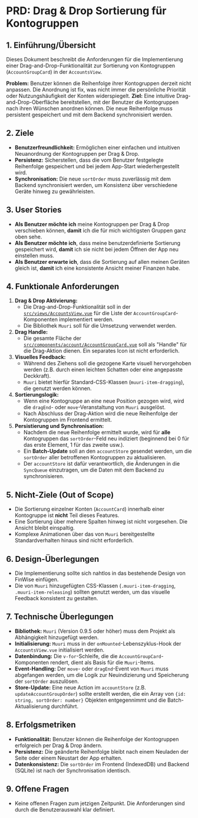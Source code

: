 # PRD: Drag & Drop Sortierung für Kontogruppen

## 1. Einführung/Übersicht

Dieses Dokument beschreibt die Anforderungen für die Implementierung einer Drag-and-Drop-Funktionalität zur Sortierung von Kontogruppen (`AccountGroupCard`) in der `AccountsView`.

**Problem:** Benutzer können die Reihenfolge ihrer Kontogruppen derzeit nicht anpassen. Die Anordnung ist fix, was nicht immer die persönliche Priorität oder Nutzungshäufigkeit der Konten widerspiegelt.
**Ziel:** Eine intuitive Drag-and-Drop-Oberfläche bereitstellen, mit der Benutzer die Kontogruppen nach ihren Wünschen anordnen können. Die neue Reihenfolge muss persistent gespeichert und mit dem Backend synchronisiert werden.

## 2. Ziele

*   **Benutzerfreundlichkeit:** Ermöglichen einer einfachen und intuitiven Neuanordnung der Kontogruppen per Drag & Drop.
*   **Persistenz:** Sicherstellen, dass die vom Benutzer festgelegte Reihenfolge gespeichert und bei jedem App-Start wiederhergestellt wird.
*   **Synchronisation:** Die neue `sortOrder` muss zuverlässig mit dem Backend synchronisiert werden, um Konsistenz über verschiedene Geräte hinweg zu gewährleisten.

## 3. User Stories

*   **Als Benutzer möchte ich** meine Kontogruppen per Drag & Drop verschieben können, **damit** ich die für mich wichtigsten Gruppen ganz oben sehe.
*   **Als Benutzer möchte ich**, dass meine benutzerdefinierte Sortierung gespeichert wird, **damit** ich sie nicht bei jedem Öffnen der App neu einstellen muss.
*   **Als Benutzer erwarte ich**, dass die Sortierung auf allen meinen Geräten gleich ist, **damit** ich eine konsistente Ansicht meiner Finanzen habe.

## 4. Funktionale Anforderungen

1.  **Drag & Drop Aktivierung:**
    *   Die Drag-and-Drop-Funktionalität soll in der [`src/views/AccountsView.vue`](src/views/AccountsView.vue:1) für die Liste der `AccountGroupCard`-Komponenten implementiert werden.
    *   Die Bibliothek `Muuri` soll für die Umsetzung verwendet werden.
2.  **Drag Handle:**
    *   Die gesamte Fläche der [`src/components/account/AccountGroupCard.vue`](src/components/account/AccountGroupCard.vue:1) soll als "Handle" für die Drag-Aktion dienen. Ein separates Icon ist nicht erforderlich.
3.  **Visuelles Feedback:**
    *   Während des Ziehens soll die gezogene Karte visuell hervorgehoben werden (z.B. durch einen leichten Schatten oder eine angepasste Deckkraft).
    *   `Muuri` bietet hierfür Standard-CSS-Klassen (`muuri-item-dragging`), die genutzt werden können.
4.  **Sortierungslogik:**
    *   Wenn eine Kontogruppe an eine neue Position gezogen wird, wird die `dragEnd`- oder `move`-Veranstaltung von `Muuri` ausgelöst.
    *   Nach Abschluss der Drag-Aktion wird die neue Reihenfolge der Kontogruppen im Frontend ermittelt.
5.  **Persistierung und Synchronisation:**
    *   Nachdem die neue Reihenfolge ermittelt wurde, wird für **alle** Kontogruppen das `sortOrder`-Feld neu indiziert (beginnend bei 0 für das erste Element, 1 für das zweite usw.).
    *   Ein **Batch-Update** soll an den `accountStore` gesendet werden, um die `sortOrder` aller betroffenen Kontogruppen zu aktualisieren.
    *   Der `accountStore` ist dafür verantwortlich, die Änderungen in die `SyncQueue` einzutragen, um die Daten mit dem Backend zu synchronisieren.

## 5. Nicht-Ziele (Out of Scope)

*   Die Sortierung einzelner Konten (`AccountCard`) innerhalb einer Kontogruppe ist **nicht** Teil dieses Features.
*   Eine Sortierung über mehrere Spalten hinweg ist nicht vorgesehen. Die Ansicht bleibt einspaltig.
*   Komplexe Animationen über das von `Muuri` bereitgestellte Standardverhalten hinaus sind nicht erforderlich.

## 6. Design-Überlegungen

*   Die Implementierung sollte sich nahtlos in das bestehende Design von FinWise einfügen.
*   Die von `Muuri` hinzugefügten CSS-Klassen (`.muuri-item-dragging`, `.muuri-item-releasing`) sollten genutzt werden, um das visuelle Feedback konsistent zu gestalten.

## 7. Technische Überlegungen

*   **Bibliothek:** `Muuri` (Version 0.9.5 oder höher) muss dem Projekt als Abhängigkeit hinzugefügt werden.
*   **Initialisierung:** `Muuri` muss in der `onMounted`-Lebenszyklus-Hook der `AccountsView.vue` initialisiert werden.
*   **Datenbindung:** Die `v-for`-Schleife, die die `AccountGroupCard`-Komponenten rendert, dient als Basis für die `Muuri`-Items.
*   **Event-Handling:** Der `move`- oder `dragEnd`-Event von `Muuri` muss abgefangen werden, um die Logik zur Neuindizierung und Speicherung der `sortOrder` auszulösen.
*   **Store-Update:** Eine neue Action im `accountStore` (z.B. `updateAccountGroupOrder`) sollte erstellt werden, die ein Array von `{id: string, sortOrder: number}` Objekten entgegennimmt und die Batch-Aktualisierung durchführt.

## 8. Erfolgsmetriken

*   **Funktionalität:** Benutzer können die Reihenfolge der Kontogruppen erfolgreich per Drag & Drop ändern.
*   **Persistenz:** Die geänderte Reihenfolge bleibt nach einem Neuladen der Seite oder einem Neustart der App erhalten.
*   **Datenkonsistenz:** Die `sortOrder` im Frontend (IndexedDB) und Backend (SQLite) ist nach der Synchronisation identisch.

## 9. Offene Fragen

*   Keine offenen Fragen zum jetzigen Zeitpunkt. Die Anforderungen sind durch die Benutzerauswahl klar definiert.
